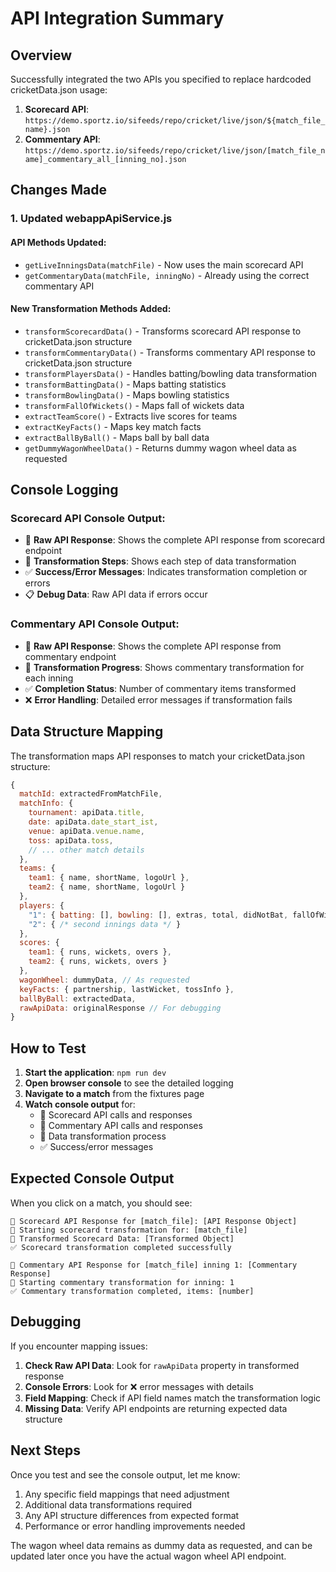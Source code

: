 # API Integration Summary

## Overview
Successfully integrated the two APIs you specified to replace hardcoded cricketData.json usage:

1. **Scorecard API**: `https://demo.sportz.io/sifeeds/repo/cricket/live/json/${match_file_name}.json`
2. **Commentary API**: `https://demo.sportz.io/sifeeds/repo/cricket/live/json/[match_file_name]_commentary_all_[inning_no].json`

## Changes Made

### 1. Updated webappApiService.js

#### API Methods Updated:
- `getLiveInningsData(matchFile)` - Now uses the main scorecard API
- `getCommentaryData(matchFile, inningNo)` - Already using the correct commentary API

#### New Transformation Methods Added:
- `transformScorecardData()` - Transforms scorecard API response to cricketData.json structure
- `transformCommentaryData()` - Transforms commentary API response to cricketData.json structure
- `transformPlayersData()` - Handles batting/bowling data transformation
- `transformBattingData()` - Maps batting statistics
- `transformBowlingData()` - Maps bowling statistics
- `transformFallOfWickets()` - Maps fall of wickets data
- `extractTeamScore()` - Extracts live scores for teams
- `extractKeyFacts()` - Maps key match facts
- `extractBallByBall()` - Maps ball by ball data
- `getDummyWagonWheelData()` - Returns dummy wagon wheel data as requested

## Console Logging

### Scorecard API Console Output:
- 🏏 **Raw API Response**: Shows the complete API response from scorecard endpoint
- 🔄 **Transformation Steps**: Shows each step of data transformation
- ✅ **Success/Error Messages**: Indicates transformation completion or errors
- 📋 **Debug Data**: Raw API data if errors occur

### Commentary API Console Output:
- 💬 **Raw API Response**: Shows the complete API response from commentary endpoint
- 🔄 **Transformation Progress**: Shows commentary transformation for each inning
- ✅ **Completion Status**: Number of commentary items transformed
- ❌ **Error Handling**: Detailed error messages if transformation fails

## Data Structure Mapping

The transformation maps API responses to match your cricketData.json structure:

```javascript
{
  matchId: extractedFromMatchFile,
  matchInfo: {
    tournament: apiData.title,
    date: apiData.date_start_ist,
    venue: apiData.venue.name,
    toss: apiData.toss,
    // ... other match details
  },
  teams: {
    team1: { name, shortName, logoUrl },
    team2: { name, shortName, logoUrl }
  },
  players: {
    "1": { batting: [], bowling: [], extras, total, didNotBat, fallOfWickets },
    "2": { /* second innings data */ }
  },
  scores: {
    team1: { runs, wickets, overs },
    team2: { runs, wickets, overs }
  },
  wagonWheel: dummyData, // As requested
  keyFacts: { partnership, lastWicket, tossInfo },
  ballByBall: extractedData,
  rawApiData: originalResponse // For debugging
}
```

## How to Test

1. **Start the application**: `npm run dev`
2. **Open browser console** to see the detailed logging
3. **Navigate to a match** from the fixtures page
4. **Watch console output** for:
   - 🏏 Scorecard API calls and responses
   - 💬 Commentary API calls and responses  
   - 🔄 Data transformation process
   - ✅ Success/error messages

## Expected Console Output

When you click on a match, you should see:
```
🏏 Scorecard API Response for [match_file]: [API Response Object]
🔄 Starting scorecard transformation for: [match_file]
🔄 Transformed Scorecard Data: [Transformed Object]
✅ Scorecard transformation completed successfully

💬 Commentary API Response for [match_file] inning 1: [Commentary Response]
🔄 Starting commentary transformation for inning: 1
✅ Commentary transformation completed, items: [number]
```

## Debugging

If you encounter mapping issues:

1. **Check Raw API Data**: Look for `rawApiData` property in transformed response
2. **Console Errors**: Look for ❌ error messages with details
3. **Field Mapping**: Check if API field names match the transformation logic
4. **Missing Data**: Verify API endpoints are returning expected data structure

## Next Steps

Once you test and see the console output, let me know:
1. Any specific field mappings that need adjustment
2. Additional data transformations required
3. Any API structure differences from expected format
4. Performance or error handling improvements needed

The wagon wheel data remains as dummy data as requested, and can be updated later once you have the actual wagon wheel API endpoint.
